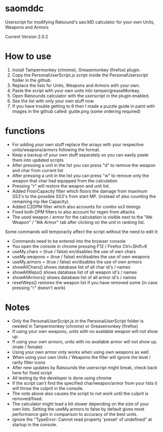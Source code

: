 # saomddc
Userscript for modifying Ratsound's sao:MD calculator for your own Units, Weapons and Armors

Current Version 2.0.2

# How to use
1. Install Tampermonkey (chrome), Greasemonkey (firefox) plugin.
2. Copy the PersonalUserScript.js script inside the PersonalUserscript folder in the github.
3. Replace the lists for Units, Weapons and Armors with your own.
4. Paste the script with your own units into tamper/greaseMonkey.
5. Open Ratsounds calculator with the userscript in the plugin enabled.
6. See the list with only your own stuff now.
7. If you have trouble getting to 6 then I made a puzzle guide in paint with images in the github called: guide.png (some ordering required)

# functions
- For adding your own stuff replace the arrays with your respective units/weapons/armors following the format.
- Keep a backup of your own stuff separately so you can easily paste them into updated scripts
- After pressing a unit in the list you can press "d" to remove the weapon and char from current list
- After pressing a unit in the list you can press "w" to remove only the weapon that char had equipped from the calculation
- Pressing "r" will restore the weapon and unit list.
- Added FloorCapacity filter which floors the damage from maximum SS3's to the possible SS3's from start MP. (instead of also counting the remaining mp like Capacity).
- Added C2DPM filter which also accounts for combo ss3 timings
- Fixed both DPM filters to also account for regen from attacks
- The used weapon / armor for the calcutation is visible next to the "Atk Weapon" / "Atk Armor" tab after clicking on the unit in ranking list.

Some commands will temporarily affect the script without the need to edit it:
- Commands need to be entered into the browser console
- You open the console in chrome pressing F12 / Firefox Ctrl+Shift+K
- useMy.chars = (true / false) en/disables the use of own chars
- useMy.weapons = (true / false) en/disables the use of own weapons
- useMy.armors = (true / false) en/disables the use of own armors
- showAllChars() shows database list of all char id's / names
- showAllWeps() shows database list of all weapon id's / names
- showAllArmors() shows database list of all armor id's / names
- resetWeps() restores the weapon list if you have removed some (in case pressing "r" doesn't work)

# Notes
- Only the PersonalUserScript.js in the PersonalUserScript folder is needed in Tampermonkey (chrome) or Greasemonkey (firefox)
- If using your own weapons, units with no available weapon will not show up.
- If using your own armors, units with no available armor will not show up. (male / female)
- Using your own armor only works when using own weapons as well.
- When using your own Units / Weapons the filter will ignore the level / rarity filter icons
- After new updates by Ratsounds the userscript might break, check back here for fixed script
- All testing by the developer is done using chrome
- If the script can't find the specified char/weapon/armor from your lists it will throw the culprit in the console.
- The note above also causes the script to not work until the culprit is removed/fixed.
- The calculator might load a bit slower depending on the size of your own lists.
  Setting the useMy.armors to false by default gives most performance gain in comparison to accuracy of the best units.
- Ignore the "TypeError: Cannot read property 'preset' of undefined" at startup in the console.